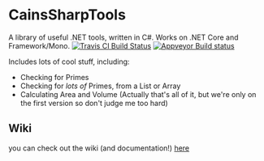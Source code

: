 # CainsSharpTools
A library of useful .NET tools, written in C#. Works on .NET Core and Framework/Mono.
[![Travis CI Build Status](https://travis-ci.com/cainy-a/CainsSharpTools.svg?branch=master)](https://travis-ci.com/cainy-a/CainsSharpTools)
[![Appveyor Build status](https://ci.appveyor.com/api/projects/status/0n0qj9ukxiyxwk65?svg=true)](https://ci.appveyor.com/project/cainy-a/cainssharptools)

Includes lots of cool stuff, including:
- Checking for Primes
- Checking for *lots of* Primes, from a List or Array
- Calculating Area and Volume
(Actually that's all of it, but we're only on the first version so don't judge me too hard)
## Wiki
you can check out the wiki (and documentation!) [here](wiki/)
